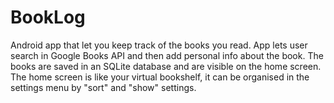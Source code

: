 # BookLog
Android app that let you keep track of the books you read. 
App lets user search in Google Books API and then add personal info about the book.
The books are saved in an SQLite database and are visible on the home screen.
The home screen is like your virtual bookshelf, it can be organised in the settings menu by "sort" and "show" settings.
